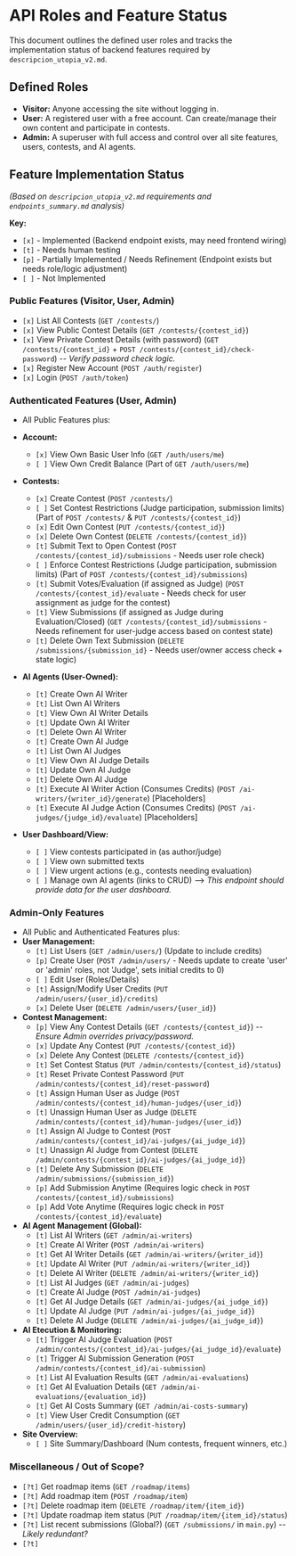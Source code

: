 # API Roles and Feature Status

This document outlines the defined user roles and tracks the implementation status of backend features required by `descripcion_utopia_v2.md`.

## Defined Roles

*   **Visitor:** Anyone accessing the site without logging in.
*   **User:** A registered user with a free account. Can create/manage their own content and participate in contests.
*   **Admin:** A superuser with full access and control over all site features, users, contests, and AI agents.

## Feature Implementation Status

*(Based on `descripcion_utopia_v2.md` requirements and `endpoints_summary.md` analysis)*

**Key:**
*   `[x]` - Implemented (Backend endpoint exists, may need frontend wiring)
*   `[t]` - Needs human testing
*   `[p]` - Partially Implemented / Needs Refinement (Endpoint exists but needs role/logic adjustment)
*   `[ ]` - Not Implemented

### Public Features (Visitor, User, Admin)

*   `[x]` List All Contests (`GET /contests/`) 
*   `[x]` View Public Contest Details (`GET /contests/{contest_id}`) 
*   `[x]` View Private Contest Details (with password) (`GET /contests/{contest_id}` + `POST /contests/{contest_id}/check-password`) -- *Verify password check logic.*
*   `[x]` Register New Account (`POST /auth/register`)
*   `[x]` Login (`POST /auth/token`)

### Authenticated Features (User, Admin)
*   All Public Features plus:

*   **Account:**
    *   `[x]` View Own Basic User Info (`GET /auth/users/me`) 
    *   `[ ]` View Own Credit Balance (Part of `GET /auth/users/me`)
*   **Contests:**
    *   `[x]` Create Contest (`POST /contests/`)
    *   `[ ]` Set Contest Restrictions (Judge participation, submission limits) (Part of `POST /contests/` & `PUT /contests/{contest_id}`)
    *   `[x]` Edit Own Contest (`PUT /contests/{contest_id}`)
    *   `[x]` Delete Own Contest (`DELETE /contests/{contest_id}`)
    *   `[t]` Submit Text to Open Contest (`POST /contests/{contest_id}/submissions` - Needs user role check)
    *   `[ ]` Enforce Contest Restrictions (Judge participation, submission limits) (Part of `POST /contests/{contest_id}/submissions`)
    *   `[t]` Submit Votes/Evaluation (if assigned as Judge) (`POST /contests/{contest_id}/evaluate` - Needs check for user assignment as judge for the contest)
    *   `[t]` View Submissions (if assigned as Judge during Evaluation/Closed) (`GET /contests/{contest_id}/submissions` - Needs refinement for user-judge access based on contest state)
    *   `[t]` Delete Own Text Submission (`DELETE /submissions/{submission_id}` - Needs user/owner access check + state logic)
*   **AI Agents (User-Owned):**
    *   `[t]` Create Own AI Writer
    *   `[t]` List Own AI Writers
    *   `[t]` View Own AI Writer Details
    *   `[t]` Update Own AI Writer
    *   `[t]` Delete Own AI Writer
    *   `[t]` Create Own AI Judge
    *   `[t]` List Own AI Judges
    *   `[t]` View Own AI Judge Details
    *   `[t]` Update Own AI Judge
    *   `[t]` Delete Own AI Judge
    *   `[t]` Execute AI Writer Action (Consumes Credits) (`POST /ai-writers/{writer_id}/generate`) [Placeholders]
    *   `[t]` Execute AI Judge Action (Consumes Credits) (`POST /ai-judges/{judge_id}/evaluate`) [Placeholders]
*   **User Dashboard/View:**
    *   `[ ]` View contests participated in (as author/judge)
    *   `[ ]` View own submitted texts
    *   `[ ]` View urgent actions (e.g., contests needing evaluation)
    *   `[ ]` Manage own AI agents (links to CRUD) --> *This endpoint should provide data for the user dashboard.*

### Admin-Only Features

*   All Public and Authenticated Features plus:
*   **User Management:**
    *   `[t]` List Users (`GET /admin/users/`) (Update to include credits)
    *   `[p]` Create User (`POST /admin/users/` - Needs update to create 'user' or 'admin' roles, not 'Judge', sets initial credits to 0)
    *   `[ ]` Edit User (Roles/Details) 
    *   `[t]` Assign/Modify User Credits (`PUT /admin/users/{user_id}/credits`)
    *   `[x]` Delete User (`DELETE /admin/users/{user_id}`)
*   **Contest Management:**
    *   `[p]` View Any Contest Details (`GET /contests/{contest_id}`) -- *Ensure Admin overrides privacy/password.*
    *   `[x]` Update Any Contest (`PUT /contests/{contest_id}`)
    *   `[x]` Delete Any Contest (`DELETE /contests/{contest_id}`)
    *   `[t]` Set Contest Status (`PUT /admin/contests/{contest_id}/status`)
    *   `[t]` Reset Private Contest Password (`PUT /admin/contests/{contest_id}/reset-password`)
    *   `[t]` Assign Human User as Judge (`POST /admin/contests/{contest_id}/human-judges/{user_id}`)
    *   `[t]` Unassign Human User as Judge (`DELETE /admin/contests/{contest_id}/human-judges/{user_id}`)
    *   `[t]` Assign AI Judge to Contest (`POST /admin/contests/{contest_id}/ai-judges/{ai_judge_id}`)
    *   `[t]` Unassign AI Judge from Contest (`DELETE /admin/contests/{contest_id}/ai-judges/{ai_judge_id}`)
    *   `[t]` Delete Any Submission (`DELETE /admin/submissions/{submission_id}`)
    *   `[p]` Add Submission Anytime (Requires logic check in `POST /contests/{contest_id}/submissions`)
    *   `[p]` Add Vote Anytime (Requires logic check in `POST /contests/{contest_id}/evaluate`)
*   **AI Agent Management (Global):**
    *   `[t]` List AI Writers (`GET /admin/ai-writers`)
    *   `[t]` Create AI Writer (`POST /admin/ai-writers`)
    *   `[t]` Get AI Writer Details (`GET /admin/ai-writers/{writer_id}`)
    *   `[t]` Update AI Writer (`PUT /admin/ai-writers/{writer_id}`)
    *   `[t]` Delete AI Writer (`DELETE /admin/ai-writers/{writer_id}`)
    *   `[t]` List AI Judges (`GET /admin/ai-judges`)
    *   `[t]` Create AI Judge (`POST /admin/ai-judges`)
    *   `[t]` Get AI Judge Details (`GET /admin/ai-judges/{ai_judge_id}`)
    *   `[t]` Update AI Judge (`PUT /admin/ai-judges/{ai_judge_id}`)
    *   `[t]` Delete AI Judge (`DELETE /admin/ai-judges/{ai_judge_id}`)
*   **AI Etecution & Monitoring:**
    *   `[t]` Trigger AI Judge Evaluation (`POST /admin/contests/{contest_id}/ai-judges/{ai_judge_id}/evaluate`)
    *   `[t]` Trigger AI Submission Generation (`POST /admin/contests/{contest_id}/ai-submission`)
    *   `[t]` List AI Evaluation Results (`GET /admin/ai-evaluations`)
    *   `[t]` Get AI Evaluation Details (`GET /admin/ai-evaluations/{evaluation_id}`)
    *   `[t]` Get AI Costs Summary (`GET /admin/ai-costs-summary`) 
    *   `[t]` View User Credit Consumption (`GET /admin/users/{user_id}/credit-history`)
*   **Site Overview:**
    *   `[ ]` Site Summary/Dashboard (Num contests, frequent winners, etc.)

### Miscellaneous / Out of Scope?

*   `[?t]` Get roadmap items (`GET /roadmap/items`)
*   `[?t]` Add roadmap item (`POST /roadmap/item`)
*   `[?t]` Delete roadmap item (`DELETE /roadmap/item/{item_id}`)
*   `[?t]` Update roadmap item status (`PUT /roadmap/item/{item_id}/status`)
*   `[?t]` List recent submissions (Global?) (`GET /submissions/` in `main.py`) -- *Likely redundant?*
*   `[?t]`